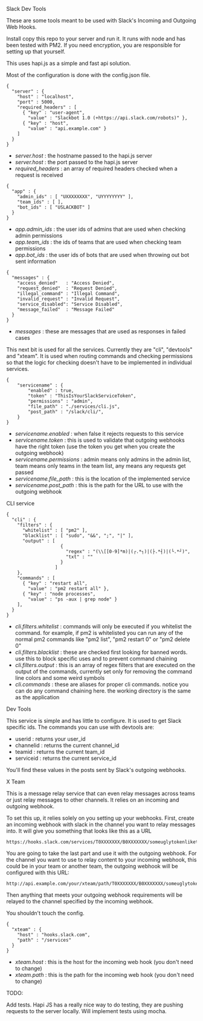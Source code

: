 Slack Dev Tools

These are some tools meant to be used with Slack's Incoming and Outgoing Web Hooks.

Install copy this repo to your server and run it. It runs with node and has been tested with PM2. If you need encryption, you are responsible for setting up that yourself.

This uses hapi.js as a simple and fast api solution.

Most of the configuration is done with the config.json file.


```
{
  "server" : {
    "host" : "localhost",
    "port" : 5000,
    "required_headers" : [
      { "key" : "user-agent",
        "value" : "Slackbot 1.0 (+https://api.slack.com/robots)" },
      { "key" : "host",
        "value" : "api.example.com" }
    ]
  }
}

```

- *server.host* : the hostname passed to the hapi.js server
- *server.host* : the port passed to the hapi.js server
- *required_headers* : an array of required headers checked when a request is received


```
{
  "app" : {
    "admin_ids" : [ "UXXXXXXXX", "UYYYYYYYY" ],
    "team_ids" : [ ],
    "bot_ids" : [ "USLACKBOT" ]
  }
}
```

- *app.admin_ids* : the user ids of admins that are used when checking admin permissions
- *app.team_ids* : the ids of teams that are used when checking team permissions
- *app.bot_ids* : the user ids of bots that are used when throwing out bot sent information


```
{
  "messages" : {
    "access_denied"   : "Access Denied",
    "request_denied"  : "Request Denied",
    "illegal_command" : "Illegal Command",
    "invalid_request" : "Invalid Request",
    "service_disabled": "Service Disabled",
    "message_failed"  : "Message Failed"
  }
}
```

- *messages* : these are messages that are used as responses in failed cases


This next bit is used for all the services. Currently they are "cli", "devtools" and "xteam". It is used when routing commands and checking permissions so that the logic for checking doesn't have to be implemented in individual services.

```
{
    "servicename" : {
        "enabled" : true,
        "token" : "ThisIsYourSlackServiceToken",
        "permissions" : "admin",
        "file_path" : "./services/cli.js",
        "post_path" : "/slack/cli/",
    }
}
```

- *servicename.enabled* : when false it rejects requests to this service
- *servicename.token* : this is used to validate that outgoing webhooks have the right token (use the token you get when you create the outgoing webhook)
- *servicename.permissions* : admin means only admins in the admin list, team means only teams in the team list, any means any requests get passed
- *servicename.file_path* : this is the location of the implemented service
- *servicename.post_path* : this is the path for the URL to use with the outgoing webhook

CLI service

```
{
  "cli" : {
    "filters" : {
      "whitelist" : [ "pm2" ],
      "blacklist" : [ "sudo", "&&", ";", "|" ],
      "output" : [
                    {
                      "regex" : "(\\[[0-9]*m)|(┌.*┐)|(├.*┤)|(└.*┘)",
                      "txt" : ""
                    }
                  ]
    },
    "commands" : [
      { "key" : "restart all",
        "value" : "pm2 restart all" },
      { "key" : "node processes",
        "value" : "ps -aux | grep node" }
    ],
  }
}
```

- *cli.filters.whitelist* : commands will only be executed if you whitelist the command. for example, if pm2 is whitelisted you can run any of the normal pm2 commands like "pm2 list", "pm2 restart 0" or "pm2 delete 0"
- *cli.filters.blacklist* : these are checked first looking for banned words. use this to block specific uses and to prevent command chaining
- *cli.filters.output* : this is an array of regex filters that are executed on the output of the commands, currently set only for removing the command line colors and some weird symbols
- *cli.commands* : these are aliases for proper cli commands. notice you can do any command chaining here. the working directory is the same as the application


Dev Tools

This service is simple and has little to configure. It is used to get Slack specific ids. The commands you can use with devtools are:

- userid : returns your user_id
- channelid : returns the current channel_id
- teamid : returns the current team_id
- serviceid : returns the current service_id

You'll find these values in the posts sent by Slack's outgoing webhooks.

X Team

This is a message relay service that can even relay messages across teams or just relay messages to other channels. It relies on an incoming and outgoing webhook.

To set this up, it relies solely on you setting up your webhooks. First, create an incoming webhook with slack in the channel you want to relay messages into. It will give you something that looks like this as a URL

```
https://hooks.slack.com/services/T0XXXXXXX/B0XXXXXXX/someuglytokenlikething
```

You are going to take the last part and use it with the outgoing webhook. For the channel you want to use to relay content to your incoming webhook, this could be in your team or another team, the outgoing webhook will be configured with this URL:

```
http://api.example.com/your/xteam/path/T0XXXXXXX/B0XXXXXXX/someuglytokenlikething
```

Then anything that meets your outgoing webhook requirements will be relayed to the channel specified by the incoming webhook.

You shouldn't touch the config.

```
{
  "xteam" : {
    "host" : "hooks.slack.com",
    "path" : "/services"
  }
}
```

- *xteam.host* : this is the host for the incoming web hook (you don't need to change)
- *xteam.path* : this is the path for the incoming web hook (you don't need to change)



TODO:

Add tests. Hapi JS has a really nice way to do testing, they are pushing requests to the server locally. Will implement tests using mocha.
